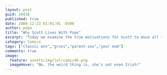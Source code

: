 ```yaml
---
layout: post
guid: 28416
published: true
date: 2006-12-23 01:01:01 -0500
author: pope
title: "Why Scott Lives With Pope"
excerpt: "Today we examine the true motivations for Scott to move all the way to Boston to live with Pope. Is it the bond of friendship? Is it because he's on the run from meth dealers? Is it true love? Only one way to find out. Personally, my money's on the gay thing."
category: Comics
tags: ["classic wnv","gross","parent-sex","your mom"]
comments: true 
image:
  feature: assets/img/lol/comic46.png
  imageHover: "No, the weird thing is, she's not even Irish!"
---
```


